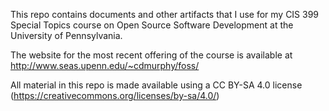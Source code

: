 This repo contains documents and other artifacts that I use for my CIS 399 Special Topics course on Open Source Software Development at the University of Pennsylvania.

The website for the most recent offering of the course is available at http://www.seas.upenn.edu/~cdmurphy/foss/

All material in this repo is made available using a CC BY-SA 4.0 license (https://creativecommons.org/licenses/by-sa/4.0/)
